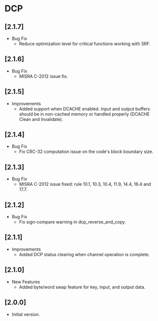 # DCP

## [2.1.7]

- Bug Fix
  - Reduce optimization level for critical functions working with SRF.

## [2.1.6]

- Bug Fix
  - MISRA C-2012 issue fix.

## [2.1.5]

- Improvements
  - Added support when DCACHE enabled. Input and output buffers should be in non-cached memory or handled properly (DCACHE Clean and Invalidate).

## [2.1.4]

- Bug Fix
  - Fix CRC-32 computation issue on the code's block boundary size.

## [2.1.3]

- Bug Fix
  - MISRA C-2012 issue fixed: rule 10.1, 10.3, 10.4, 11.9, 14.4, 16.4 and 17.7.

## [2.1.2]

- Bug Fix
  - Fix sign-compare warning in dcp_reverse_and_copy.

## [2.1.1]

- Improvements
  - Added DCP status clearing when channel operation is complete.

## [2.1.0]

- New Features
  - Added byte/word swap feature for key, input, and output data.

## [2.0.0]

- Initial version.
